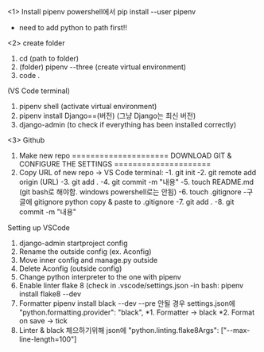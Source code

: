 <1> Install pipenv
powershell에서 
pip install --user pipenv
* need to add python to path first!!

<2> create folder
1. cd (path to folder)
2. (folder) pipenv --three (create virtual environment)
3. code .

(VS Code terminal)
1. pipenv shell (activate virtual environment)
2. pipenv install Django==(버전)
(그냥 Django는 최신 버전)
3. django-admin (to check if everything has been installed correctly)

<3> Github
1. Make new repo
=====================
DOWNLOAD GIT & CONFIGURE THE SETTINGS
=====================
2. Copy URL of new repo -> VS Code terminal:
-1. git init
-2. git remote add origin (URL)
-3. git add . 
-4. git commit -m "내용"
-5. touch README.md (git bash로 해야함. windows powershell로는 안됨)
-6. touch .gitignore
-구글에 gitignore python
copy & paste to .gitignore
-7. git add .
-8. git commit -m "내용"

Setting up VSCode
1. django-admin startproject config
2. Rename the outside config (ex. Aconfig)
3. Move inner config and manage.py outside
4. Delete Aconfig (outside config)
5. Change python interpreter to the one with pipenv
6. Enable linter flake 8 (check in .vscode/settings.json
-in bash: pipenv install flake8 --dev
7. Formatter
pipenv install black --dev --pre
안될 경우 settings.json에
"python.formatting.provider": "black",
*1. Formatter -> black
*2. Format on save -> tick
8. Linter & black 체으하기위해
json에 
"python.linting.flake8Args": ["--max-line-length=100"]

